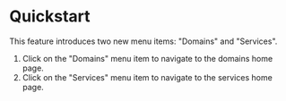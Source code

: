 # Quickstart

This feature introduces two new menu items: "Domains" and "Services".

1.  Click on the "Domains" menu item to navigate to the domains home page.
2.  Click on the "Services" menu item to navigate to the services home page.